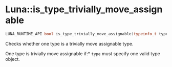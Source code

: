 # Luna::is_type_trivially_move_assignable

```c++
LUNA_RUNTIME_API bool is_type_trivially_move_assignable(typeinfo_t type)
```

Checks whether one type is a trivially move assignable type. 

One type is trivially move assignable if:* `type` must specify one valid type object. 

